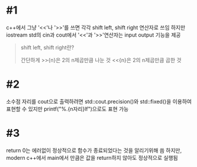 # #1

c++에서 그냥 '<<'나 '>>'를 쓰면 각각 shift left, shift right 연산자로 쓰임
하지만 iostream std의 cin과 cout에서 '<<'과 '>>'연산자는 input output 기능을 제공

>shift left, shift right란?
>
>간단하게 >>{n}은 2의 n제곱만큼 나눈 것 <<{n}은 2의 n제곱만큼 곱한 것

# #2

소수점 자리를 cout으로 출력하려면
std::cout.precision()와 std::fixed()을 이용하여 표현할 수 있지만 printf("%.{n자리}lf")으로도 표현 가능

# #3

return 0는 에러없이 정상적으로 함수가 종료되었다는 것을 알리기위해 씀
하지만, modern c++에서 main에서 만큼은 값을 return하지 않아도 정상적으로 실행됨


